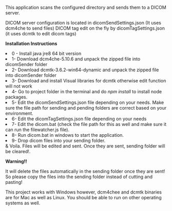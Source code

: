 This application scans the configured directory and sends them to a DICOM server.

DICOM server configuration is located in dicomSendSettings.json (It uses dcm4che to send files)
DICOM tag edit on the fly by dicomTagSettings.json (it uses dcmtk to edit dicom tags)

**Installation Instructions**

<li>0 - Install java jre8 64 bit version </li>
<li>1- Download dcm4che-5.10.6 and unpack the zipped file into dicomSender folder</li>
<li>2- Download dcmtk-3.6.2-win64-dynamic and unpack the zipped file into dicomSender folder </li>
<li>3- Download and install Visual libraries for dcmtk otherwise edit function will not work</li>

<li>4- Go to project folder in the terminal and do
<i>npm install</i> to install node packages.</li>

<li>5- Edit the dicomSendSettings.json file depending on your needs. Make sure the file path for sending and pending folders are correct based on your environment.</li>
<li>6- Edit the dicomTagSettings.json file depending on your needs</li>
<li>7- Edit the dicom.bat (check the file path for this as well and make sure it can run the filewatcher.js file).</li>

<li>8- Run dicom.bat in windows to start the application.</li>
<li>9- Drop dicom files into your sending folder.</li>
& Voila. Files will be edited and sent. Once they are sent, sending folder will be cleared!.

**Warning!!**

It will delete the files automatically in the sending folder once they are sent!
So please copy the files into the sending folder instead of cutting and pasting!

This project works with Windows however, dcm4chee and dcmtk binaries are for Mac as well as Linux.
You should be able to run on other operating systems  as well.
